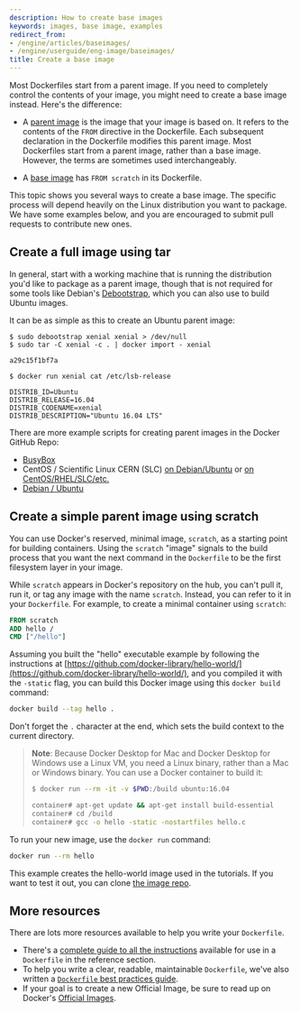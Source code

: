 ```yaml
---
description: How to create base images
keywords: images, base image, examples
redirect_from:
- /engine/articles/baseimages/
- /engine/userguide/eng-image/baseimages/
title: Create a base image
---
```


Most Dockerfiles start from a parent image. If you need to completely control
the contents of your image, you might need to create a base image instead.
Here's the difference:

- A [parent image](/glossary.md?term=parent%20image) is the image that your
  image is based on. It refers to the contents of the `FROM` directive in the
  Dockerfile. Each subsequent declaration in the Dockerfile modifies this parent
  image. Most Dockerfiles start from a parent image, rather than a base image.
  However, the terms are sometimes used interchangeably.

- A [base image](/glossary.md?term=base%20image) has `FROM scratch` in its Dockerfile.

This topic shows you several ways to create a base image. The specific process
will depend heavily on the Linux distribution you want to package. We have some
examples below, and you are encouraged to submit pull requests to contribute new
ones.

## Create a full image using tar

In general, start with a working machine that is running
the distribution you'd like to package as a parent image, though that is
not required for some tools like Debian's
[Debootstrap](https://wiki.debian.org/Debootstrap), which you can also
use to build Ubuntu images.

It can be as simple as this to create an Ubuntu parent image:

    $ sudo debootstrap xenial xenial > /dev/null
    $ sudo tar -C xenial -c . | docker import - xenial

    a29c15f1bf7a

    $ docker run xenial cat /etc/lsb-release

    DISTRIB_ID=Ubuntu
    DISTRIB_RELEASE=16.04
    DISTRIB_CODENAME=xenial
    DISTRIB_DESCRIPTION="Ubuntu 16.04 LTS"

There are more example scripts for creating parent images in the Docker
GitHub Repo:

 - [BusyBox](https://github.com/moby/moby/blob/master/contrib/mkimage/busybox-static)
 - CentOS / Scientific Linux CERN (SLC) [on Debian/Ubuntu](
   https://github.com/moby/moby/blob/master/contrib/mkimage/rinse) or
   [on CentOS/RHEL/SLC/etc.](
   https://github.com/moby/moby/blob/master/contrib/mkimage-yum.sh)
 - [Debian / Ubuntu](
   https://github.com/moby/moby/blob/master/contrib/mkimage/debootstrap)

## Create a simple parent image using scratch

You can use Docker's reserved, minimal image, `scratch`, as a starting point for
building containers. Using the `scratch` "image" signals to the build process
that you want the next command in the `Dockerfile` to be the first filesystem
layer in your image.

While `scratch` appears in Docker's repository on the hub, you can't pull it,
run it, or tag any image with the name `scratch`. Instead, you can refer to it
in your `Dockerfile`. For example, to create a minimal container using
`scratch`:

```Dockerfile
FROM scratch
ADD hello /
CMD ["/hello"]
```

Assuming you built the "hello" executable example by following the instructions
at
[https://github.com/docker-library/hello-world/](https://github.com/docker-library/hello-world/),
and you compiled it with the `-static` flag, you can build this Docker
image using this `docker build` command:

```bash
docker build --tag hello .
```

Don't forget the `.` character at the end, which sets the build context to the
current directory.

> **Note**: Because Docker Desktop for Mac and Docker Desktop for Windows use a Linux VM,
> you need a Linux binary, rather than a Mac or Windows binary.
> You can use a Docker container to build it:
>
> ```bash
> $ docker run --rm -it -v $PWD:/build ubuntu:16.04
>
> container# apt-get update && apt-get install build-essential
> container# cd /build
> container# gcc -o hello -static -nostartfiles hello.c
> ```

To run your new image, use the `docker run` command:

```bash
docker run --rm hello
```

This example creates the hello-world image used in the tutorials.
If you want to test it out, you can clone
[the image repo](https://github.com/docker-library/hello-world).


## More resources

There are lots more resources available to help you write your `Dockerfile`.

* There's a [complete guide to all the instructions](/engine/reference/builder.md) available for use in a `Dockerfile` in the reference section.
* To help you write a clear, readable, maintainable `Dockerfile`, we've also
written a [`Dockerfile` best practices guide](dockerfile_best-practices.md).
* If your goal is to create a new Official Image, be sure to read up on Docker's [Official Images](/docker-hub/official_images/).
